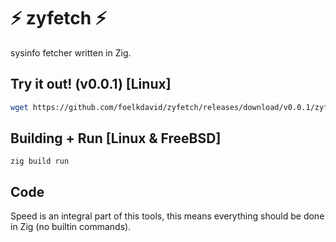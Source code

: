 # ⚡ zyfetch ⚡
sysinfo fetcher written in Zig.

## Try it out! (v0.0.1) [Linux]
```bash
wget https://github.com/foelkdavid/zyfetch/releases/download/v0.0.1/zyfetch_v0.0.1 && chmod +x zyfetch_v0.0.1 && clear && ./zyfetch_v0.0.1
```

## Building + Run [Linux & FreeBSD]
```
zig build run
```

## Code
Speed is an integral part of this tools, this means everything should be done in Zig (no builtin commands).

